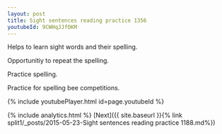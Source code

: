 ```yaml
---
layout: post
title: Sight sentences reading practice 1356
youtubeId: 9CWHqJJfOKM
---
```

 
 
Helps to learn sight words and their spelling.

Opportunitiy to repeat the spelling. 

Practice spelling. 
 
Practice for spelling bee competitions. 
 
{% include youtubePlayer.html id=page.youtubeId %}
 
 
{% include analytics.html %} 
[Next]({{ site.baseurl }}{% link  split1/_posts/2015-05-23-Sight sentences reading practice 1188.md%})
 
